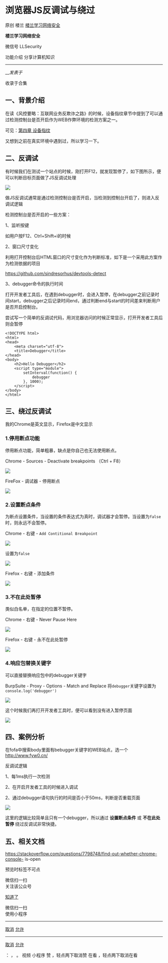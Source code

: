 #  浏览器JS反调试与绕过

原创 楼兰  [ 楼兰学习网络安全 ](javascript:void\(0\);)

**楼兰学习网络安全** ![]()

微信号 LLSecurity

功能介绍 分享计算机知识

____

___发表于_

收录于合集

## 一、背景介绍

在读《风控要略：互联网业务反欺诈之路》的时候，设备指纹章节中提到了可以通过检测控制台是否开启作为WEB作弊环境的检测方案之一。

可见：[](https://mp.weixin.qq.com/s?__biz=Mzg4ODU4ODYzOQ==&mid=2247483776&idx=6&sn=0880227b67c861bb26fa50aa6d8ab890&scene=21#wechat_redirect)[第四章
设备指纹](http://mp.weixin.qq.com/s?__biz=Mzg4ODU4ODYzOQ==&mid=2247483776&idx=6&sn=0880227b67c861bb26fa50aa6d8ab890&chksm=cff991b0f88e18a60886a1f617e3b8a4b71f0fee50d683e38a31565c263bc362302dc14cb100&scene=21#wechat_redirect)

又想到之前在真实环境中遇到过，所以学习一下。

## 二、反调试

有时候我们在测试一个站点的时候，刚打开F12，就发现暂停了，如下图所示，便可以判断目标页面做了JS反调试处理

![](http://hk-proxy.gitwarp.com/https://raw.githubusercontent.com/tuchuang9/tc1/refs/heads/main/public/20230313083855.png)

做JS反调试通常是通过检测控制台是否开启，当检测到控制台开启了，则进入反调试逻辑  

检测控制台是否开启的一些方案：

1、监听按键

如用户按F12、Ctrl+Shift+i的时候

2、窗口尺寸变化

利用打开控制台后HTML窗口的尺寸变化作为判断标准，如下是一个采用此方案作为检测依据的项目

https://github.com/sindresorhus/devtools-detect

3、debugger命令的执行时间

打开开发者工具后，在遇到debugger时，会进入暂停，在debugger之前记录时间start，debugger之后记录时间end，通过判断end与start的时间差来判断用户是否开启控制台。

尝试写一个简单的反调试代码，用浏览器访问的时候正常显示，打开开发者工具后则会暂停

    
    
    <!DOCTYPE html>  
    <html>  
    <head>  
        <meta charset="utf-8">  
        <title>Debugger</title>  
    </head>  
    <body>  
        <h2>Hello Debugger</h2>  
        <script type="module">  
            setInterval(function() {  
                debugger  
            }, 1000);  
        </script>  
    </body>  
    </html>

## 三、绕过反调试

我的Chrome是英文显示，Firefox是中文显示  

### 1.停用断点功能

停用断点功能，简单粗暴，缺点是你自己也无法使用断点。

Chrome - Sources - Deactivate breakpoints （Ctrl + F8）

![](http://hk-proxy.gitwarp.com/https://raw.githubusercontent.com/tuchuang9/tc1/refs/heads/main/public/20230313083856.png)

FireFox - 调试器 - 停用断点  

![](http://hk-proxy.gitwarp.com/https://raw.githubusercontent.com/tuchuang9/tc1/refs/heads/main/public/20230313083857.png)

### 2.设置断点条件  

为断点设置条件，当设置的条件表达式为真时，调试器才会暂停。当设置为`false`时，则永远不会暂停。

Chrome - 右键 - `Add Contitional Breakpoint`

![](http://hk-proxy.gitwarp.com/https://raw.githubusercontent.com/tuchuang9/tc1/refs/heads/main/public/20230313083858.png)

设置为`false`  

![](http://hk-proxy.gitwarp.com/https://raw.githubusercontent.com/tuchuang9/tc1/refs/heads/main/public/20230313083859.png)

Firefox - 右键 - 添加条件  

![](http://hk-proxy.gitwarp.com/https://raw.githubusercontent.com/tuchuang9/tc1/refs/heads/main/public/20230313083901.png)

### 3.不在此处暂停  

类似白名单，在指定的位置不暂停。

Chrome - 右键 - Never Pause Here

![](http://hk-proxy.gitwarp.com/https://raw.githubusercontent.com/tuchuang9/tc1/refs/heads/main/public/20230313083902.png)

Firefox - 右键 - 永不在此处暂停  

![](http://hk-proxy.gitwarp.com/https://raw.githubusercontent.com/tuchuang9/tc1/refs/heads/main/public/20230313083903.png)

### 4.响应包替换关键字  

可以直接替换响应包中的debugger关键字

BurpSuite - Proxy - Options - Match and Replace
将`debugger`关键字设置为`console.log('debugger')`

![](http://hk-proxy.gitwarp.com/https://raw.githubusercontent.com/tuchuang9/tc1/refs/heads/main/public/20230313083905.png)

这个时候我们再打开开发者工具时，便可以看到没有进入暂停页面  

![](http://hk-proxy.gitwarp.com/https://raw.githubusercontent.com/tuchuang9/tc1/refs/heads/main/public/20230313083906.png)

## 四、案例分析  

在fofa中搜索body里面有bebugger关键字的WEB站点，选一个 http://www.fyw0.cn/

反调试逻辑

1、每1ms执行一次检测

2、在开启开发者工具的时候进入调试

2、通过debugger语句执行的时间是否小于50ms，判断是否重载页面

![](http://hk-proxy.gitwarp.com/https://raw.githubusercontent.com/tuchuang9/tc1/refs/heads/main/public/20230313083908.png)

这里的逻辑比较简单且只有一个debugger，所以通过 **设置断点条件** 或 **不在此处暂停** 绕过反调试非常快捷。  

## 五、相关文档

https://stackoverflow.com/questions/7798748/find-out-whether-chrome-console-
is-open

  

预览时标签不可点

微信扫一扫  
关注该公众号

[知道了](javascript:;)

微信扫一扫  
使用小程序

****

[取消](javascript:void\(0\);) [允许](javascript:void\(0\);)

****

[取消](javascript:void\(0\);) [允许](javascript:void\(0\);)

： ， 。   视频 小程序 赞 ，轻点两下取消赞 在看 ，轻点两下取消在看

